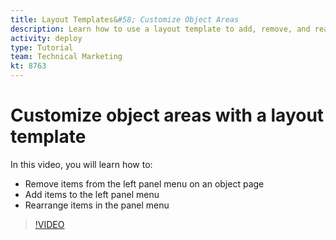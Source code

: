 ```yaml
---
title: Layout Templates&#58; Customize Object Areas
description: Learn how to use a layout template to add, remove, and rearrange items in the left panel menu in [!DNL Adobe Workfront].
activity: deploy
type: Tutorial
team: Technical Marketing
kt: 8763
---
```

# Customize object areas with a layout template

In this video, you will learn how to:

* Remove items from the left panel menu on an object page
* Add items to the left panel menu
* Rearrange items in the panel menu

>[!VIDEO](https://video.tv.adobe.com/v/335075/?quality=12)
